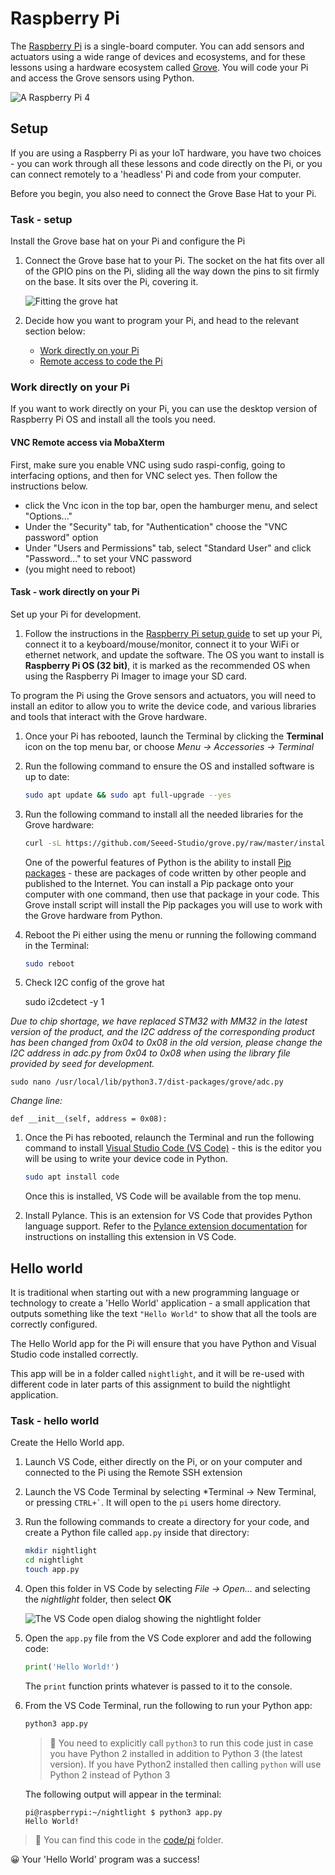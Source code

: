 # Raspberry Pi

The [Raspberry Pi](https://raspberrypi.org) is a single-board computer. You can add sensors and actuators using a wide range of devices and ecosystems, and for these lessons using a hardware ecosystem called [Grove](https://www.seeedstudio.com/category/Grove-c-1003.html). You will code your Pi and access the Grove sensors using Python.

![A Raspberry Pi 4](../../../images/raspberry-pi-4.jpg)

## Setup

If you are using a Raspberry Pi as your IoT hardware, you have two choices - you can work through all these lessons and code directly on the Pi, or you can connect remotely to a 'headless' Pi and code from your computer.

Before you begin, you also need to connect the Grove Base Hat to your Pi.

### Task - setup

Install the Grove base hat on your Pi and configure the Pi

1. Connect the Grove base hat to your Pi. The socket on the hat fits over all of the GPIO pins on the Pi, sliding all the way down the pins to sit firmly on the base. It sits over the Pi, covering it.

    ![Fitting the grove hat](../../../images/pi-grove-hat-fitting.gif)

1. Decide how you want to program your Pi, and head to the relevant section below:

    * [Work directly on your Pi](#work-directly-on-your-pi)
    * [Remote access to code the Pi](#remote-access-to-code-the-pi)

### Work directly on your Pi

If you want to work directly on your Pi, you can use the desktop version of Raspberry Pi OS and install all the tools you need.

#### VNC Remote access via MobaXterm

First, make sure you enable VNC using sudo raspi-config, going to interfacing options, and then for VNC select yes. Then follow the instructions below.

- click the Vnc icon in the top bar, open the hamburger menu, and select "Options..."
- Under the "Security" tab, for "Authentication" choose the "VNC password" option
- Under "Users and Permissions" tab, select "Standard User" and click "Password..." to set your VNC password
- (you might need to reboot)

#### Task - work directly on your Pi

Set up your Pi for development.

1. Follow the instructions in the [Raspberry Pi setup guide](https://projects.raspberrypi.org/en/projects/raspberry-pi-setting-up) to set up your Pi, connect it to a keyboard/mouse/monitor, connect it to your WiFi or ethernet network, and update the software. The OS you want to install is **Raspberry Pi OS (32 bit)**, it is marked as the recommended OS when using the Raspberry Pi Imager to image your SD card.

To program the Pi using the Grove sensors and actuators, you will need to install an editor to allow you to write the device code, and various libraries and tools that interact with the Grove hardware.

1. Once your Pi has rebooted, launch the Terminal by clicking the **Terminal** icon on the top menu bar, or choose *Menu -> Accessories -> Terminal*

1. Run the following command to ensure the OS and installed software is up to date:

    ```sh
    sudo apt update && sudo apt full-upgrade --yes
    ```

1. Run the following command to install all the needed libraries for the Grove hardware:

    ```sh
    curl -sL https://github.com/Seeed-Studio/grove.py/raw/master/install.sh | sudo bash -s -
    ```

    One of the powerful features of Python is the ability to install [Pip packages](https://pypi.org) - these are packages of code written by other people and published to the Internet. You can install a Pip package onto your computer with one command, then use that package in your code. This Grove install script will install the Pip packages you will use to work with the Grove hardware from Python.

1. Reboot the Pi either using the menu or running the following command in the Terminal:

    ```sh
    sudo reboot
    ```

1. Check I2C config of the grove hat

    sudo i2cdetect -y 1
    
_Due to chip shortage, we have replaced STM32 with MM32 in the latest version of the product, and the I2C address of the corresponding product has been changed from 0x04 to 0x08 in the old version, please change the I2C address in adc.py from 0x04 to 0x08 when using the library file provided by seed for development._

    sudo nano /usr/local/lib/python3.7/dist-packages/grove/adc.py
    
_Change line:_

    def __init__(self, address = 0x08):

1. Once the Pi has rebooted, relaunch the Terminal and run the following command to install [Visual Studio Code (VS Code)](https://code.visualstudio.com?WT.mc_id=academic-17441-jabenn) - this is the editor you will be using to write your device code in Python.

    ```sh
    sudo apt install code
    ```

    Once this is installed, VS Code will be available from the top menu.

1. Install Pylance. This is an extension for VS Code that provides Python language support. Refer to the [Pylance extension documentation](https://marketplace.visualstudio.com/items?itemName=ms-python.vscode-pylance&WT.mc_id=academic-17441-jabenn) for instructions on installing this extension in VS Code.

## Hello world

It is traditional when starting out with a new programming language or technology to create a 'Hello World' application - a small application that outputs something like the text `"Hello World"` to show that all the tools are correctly configured.

The Hello World app for the Pi will ensure that you have Python and Visual Studio code installed correctly.

This app will be in a folder called `nightlight`, and it will be re-used with different code in later parts of this assignment to build the nightlight application.

### Task - hello world

Create the Hello World app.

1. Launch VS Code, either directly on the Pi, or on your computer and connected to the Pi using the Remote SSH extension

1. Launch the VS Code Terminal by selecting *Terminal -> New Terminal, or pressing `` CTRL+` ``. It will open to the `pi` users home directory.

1. Run the following commands to create a directory for your code, and create a Python file called `app.py` inside that directory:

    ```sh
    mkdir nightlight
    cd nightlight
    touch app.py
    ```

1. Open this folder in VS Code by selecting *File -> Open...* and selecting the *nightlight* folder, then select **OK**

    ![The VS Code open dialog showing the nightlight folder](../../../images/vscode-open-nightlight-remote.png)

1. Open the `app.py` file from the VS Code explorer and add the following code:

    ```python
    print('Hello World!')
    ```

    The `print` function prints whatever is passed to it to the console.

1. From the VS Code Terminal, run the following to run your Python app:

    ```sh
    python3 app.py
    ```

    > 💁 You need to explicitly call `python3` to run this code just in case you have Python 2 installed in addition to Python 3 (the latest version). If you have Python2 installed then calling `python` will use Python 2 instead of Python 3

    The following output will appear in the terminal:

    ```output
    pi@raspberrypi:~/nightlight $ python3 app.py
    Hello World!
    ```

> 💁 You can find this code in the [code/pi](code/pi) folder.

😀 Your 'Hello World' program was a success!
